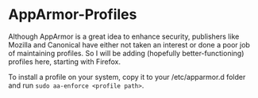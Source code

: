 # AppArmor-Profiles

Although AppArmor is a great idea to enhance security, publishers like Mozilla and Canonical have either not taken an interest or done a poor job of maintaining profiles. So I will be adding (hopefully better-functioning) profiles here, starting with Firefox.

To install a profile on your system, copy it to your /etc/apparmor.d folder and run `sudo aa-enforce <profile path>`.
